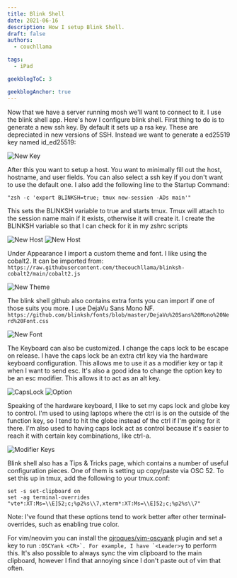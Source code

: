 ```yaml
---
title: Blink Shell
date: 2021-06-16
description: How I setup Blink Shell.
draft: false
authors:
  - couchllama

tags:
  - iPad

geekblogToC: 3

geekblogAnchor: true
---
```


Now that we have a server running mosh we'll want to connect to it. I use the
blink shell app. Here's how I configure blink shell. First thing to do is to
generate a new ssh key. By default it sets up a rsa key. These are depreciated
in new versions of SSH. Instead we want to generate a ed25519 key named
id_ed25519:

![New Key](newkey.jpg)

After this you want to setup a host. You want to minimally fill out the host,
hostname, and user fields. You can also select a ssh key if you don't want to
use the default one. I also add the following line to the Startup Command:

    "zsh -c 'export BLINKSH=true; tmux new-session -ADs main'"

This sets the BLINKSH variable to true and starts tmux. Tmux will attach to the
session name main if it exists, otherwise it will create it. I create the
BLINKSH variable so that I can check for it in my zshrc scripts

![New Host](newhost1.jpg)
![New Host](newhost2.jpg)

Under Appearance I import a custom theme and font. I like using the cobalt2. It
can be imported from:
`https://raw.githubusercontent.com/thecouchllama/blinksh-cobalt2/main/cobalt2.js`

![New Theme](newtheme.jpg)

The blink shell github also contains extra fonts you can import if one of those
suits you more. I use DejaVu Sans Mono NF.
`https://github.com/blinksh/fonts/blob/master/DejaVu%20Sans%20Mono%20Nerd%20Font.css`

![New Font](newfont.jpg)

The Keyboard can also be customized. I change the caps lock to be escape on
release. I have the caps lock be an extra ctrl key via the hardware keyboard
configuration. This allows me to use it as a modifier key or tap it when I want
to send esc. It's also a good idea to change the option key to be an esc
modifier. This allows it to act as an alt key.

![CapsLock](capslock.jpg)
![Option](options.jpg)

Speaking of the hardware keyboard, I like to set my caps lock and globe key to
control. I'm used to using laptops where the ctrl is is on the outside of the
function key, so I tend to hit the globe instead of the ctrl if I'm going for
it there. I'm also used to having caps lock act as control because it's easier
to reach it with certain key combinations, like ctrl-a.

![Modifier Keys](modifierkeys.jpg)

Blink shell also has a Tips & Tricks page, which contains a number of useful
configuration pieces. One of them is setting up copy/paste via OSC 52. To set
this up in tmux, add the following to your tmux.conf:

    set -s set-clipboard on
    set -ag terminal-overrides "vte*:XT:Ms=\\E]52;c;%p2%s\\7,xterm*:XT:Ms=\\E]52;c;%p2%s\\7"

Note: I've found that these options tend to work better after other
terminal-overrides, such as enabling true color.

For vim/neovim you can install the
[ojroques/vim-oscyank](https://github.com/ojroques/vim-oscyank) plugin and set
a key to run `` :OSCYank <CR>`. For example, I have `<Leader>y `` to perform
this. It's also possible to always sync the vim clipboard to the main
clipboard, however I find that annoying since I don't paste out of vim that
often.

